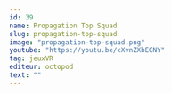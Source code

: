 ```yaml
---
id: 39
name: Propagation Top Squad
slug: propagation-top-squad
image: "propagation-top-squad.png"
youtube: "https://youtu.be/cXvnZXbEGNY"
tag: jeuxVR
editeur: octopod
text: ""
---
```

